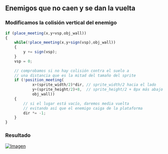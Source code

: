 ## Enemigos que no caen y se dan la vuelta

### Modificamos la colisión vertical del enemigo
```javascript
if (place_meeting(x,y+vsp,obj_wall))
{
    while(!place_meeting(x,y+sign(vsp),obj_wall))
    {
        y += sign(vsp);
    }
    vsp = 0;
    
    // comprobamos si no hay colisión contra el suelo a  
    // una distancia que es la mitad del tamaño del sprite
    if (!position_meeting(
            x+(sprite_width/2)*dir, // sprite_width/2 hacia el lado
            y+(sprite_height/2)+8,  // sprite_height/2 + 8px más abajo 
            obj_wall))
    {
        // si el lugar está vacío, daremos media vuelta 
        // evitando así que el enemigo caiga de la plataforma
        dir *= -1;
    }
}
```

### Resultado
[![Imagen](https://github.com/hcosta/referencia-gml/raw/master/aprendizaje/plataformas/03_enemigos_que_no_caen.gmx/captura.jpg)](https://github.com/hcosta/referencia-gml/raw/master/aprendizaje/plataformas/03_enemigos_que_no_caen.gmx/captura.jpg)